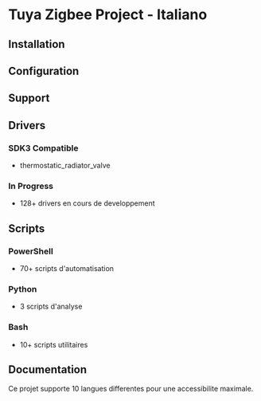 ﻿# Tuya Zigbee Project - Italiano

## Installation

## Configuration

## Support

## Drivers

### SDK3 Compatible
- thermostatic_radiator_valve

### In Progress
- 128+ drivers en cours de developpement

## Scripts

### PowerShell
- 70+ scripts d'automatisation

### Python
- 3 scripts d'analyse

### Bash
- 10+ scripts utilitaires

## Documentation

Ce projet supporte 10 langues differentes pour une accessibilite maximale.
